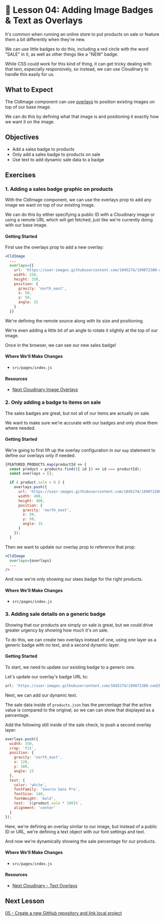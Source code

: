 # 📓 Lesson 04: Adding Image Badges & Text as Overlays

It's common when running an online store to put products on sale or feature them a bit differently when they're new.

We can use little badges to do this, including a red circle with the word "SALE" in it, as well as other things like a "NEW" badge.

While CSS could work for this kind of thing, it can get tricky dealing with that text, especially responsively, so instead, we can use Cloudinary to handle this easily for us.

## What to Expect

The CldImage component can use [overlays](https://cloudinary.com/documentation/layers) to position existing images on top of our base image.

We can do this by defining what that image is and positioning it exactly how we want it on the image.

## Objectives

* Add a sales badge to products
* Only add a sales badge to products on sale
* Use text to add dynamic sale data to a badge

## Exercises

### 1. Adding a sales badge graphic on products

With the CldImage component, we can use the overlays prop to add any image we want on top of our existing image.

We can do this by either specifying a public ID with a Cloudinary image or using a remote URL which will get fetched, just like we're currently doing with our base image.

#### Getting Started

First use the overlays prop to add a new overlay:

```jsx
<CldImage
  ...
  overlays={{
    url: 'https://user-images.githubusercontent.com/1045274/199872380-ced2b84d-fce4-4fc9-9e76-48cb4a7fb35f.png',
    width: 250,
    height: 250,
    position: {
      gravity: 'north_east',
      x: 50,
      y: 50,
      angle: 15
    }
  }}
```

We're defining the remote source along with its size and positioning.

We're even adding a little bit of an angle to rotate it slightly at the top of our image.

Once in the browser, we can see our new sales badge!

#### Where We'll Make Changes
* `src/pages/index.js`

#### Resources
* [Next Cloudinary Image Overlays](https://next-cloudinary.spacejelly.dev/use-cases/image-overlays)

### 2. Only adding a badge to items on sale

The sales badges are great, but not all of our items are actually on sale.

We want to make sure we're accurate with our badges and only show them where needed.

#### Getting Started

We're going to first lift up the overlay configuration in our `map` statement to define our overlays only if needed.

```jsx
{FEATURED_PRODUCTS.map(productId => {
  const product = products.find(({ id }) => id === productId);
  const overlays = [];

  if ( product.sale > 0 ) {
    overlays.push({
      url: 'https://user-images.githubusercontent.com/1045274/199872380-ced2b84d-fce4-4fc9-9e76-48cb4a7fb35f.png',
      width: 400,
      height: 400,
      position: {
        gravity: 'north_east',
        x: 50,
        y: 50,
        angle: 15
      }
    });
  }
```

Then we want to update our overlay prop to reference that prop:

```jsx
<CldImage
  overlays={overlays}
  ...
/>
```

And now we're only showing our slaes badge for the right products.

#### Where We'll Make Changes
* `src/pages/index.js`

### 3. Adding sale details on a generic badge

Showing that our products are simply on sale is great, but we could drive greater urgency by showing how much it's on sale.

To do this, we can create two overlays instead of one, using one layer as a generic badge with no text, and a second dynamic layer.

#### Getting Started

To start, we need to update our existing badge to a generic one.

Let's update our overlay's badge URL to:

```jsx
url: 'https://user-images.githubusercontent.com/1045274/199872380-ced2b84d-fce4-4fc9-9e76-48cb4a7fb35f.png',
```

Next, we can add our dynamic text.

The sale data inside of `products.json` has the percentage that the active value is compared to the original, so we can can show that displayed as a percentage.

Add the following still inside of the sale check, to push a second overlay layer:

```jsx
overlays.push({
  width: 350,
  crop: 'fit',
  position: {
    gravity: 'north_east',
    x: 120,
    y: 180,
    angle: 15
  },
  text: {
    color: 'white',
    fontFamily: 'Source Sans Pro',
    fontSize: 140,
    fontWeight: 'bold',
    text: `${product.sale * 100}%`,
    alignment: 'center'
  }
});
```

Here, we're defining an overlay similar to our image, but instead of a public ID or URL, we're defining a text object with our font settings and text.

And now we're dynamically showing the sale percentage for our products.

#### Where We'll Make Changes
* `src/pages/index.js`

#### Resources
* [Next Cloudinary - Text Overlays](https://next-cloudinary.spacejelly.dev/use-cases/text-overlays)

## Next Lesson

[05 - Create a new GitHub repository and link local project](https://github.com/colbyfayock/media-ecommerce-workshop/blob/main/lessons/05%20-%20Create%20a%20new%20GitHub%20repository%20and%20link%20local%20project.md)
